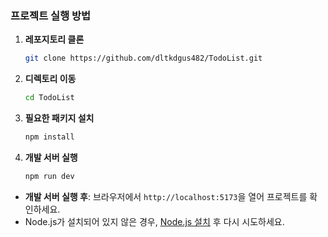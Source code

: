 ### **프로젝트 실행 방법**

1. **레포지토리 클론**

   ```bash
   git clone https://github.com/dltkdgus482/TodoList.git
   ```

2. **디렉토리 이동**

   ```bash
   cd TodoList
   ```

3. **필요한 패키지 설치**

   ```bash
   npm install
   ```

4. **개발 서버 실행**
   ```bash
   npm run dev
   ```

- **개발 서버 실행 후**: 브라우저에서 `http://localhost:5173`을 열어 프로젝트를 확인하세요.
- Node.js가 설치되어 있지 않은 경우, [Node.js 설치](https://nodejs.org/) 후 다시 시도하세요.
